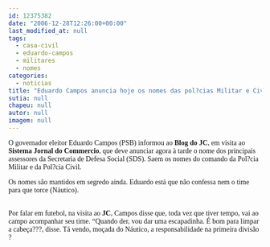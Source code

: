 ```yaml
---
id: 12375382
date: "2006-12-28T12:26:00+00:00"
last_modified_at: null
tags:
  - casa-civil
  - eduardo-campos
  - militares
  - nomes
categories:
  - noticias
title: "Eduardo Campos anuncia hoje os nomes das pol?cias Militar e Civil"
sutia: null
chapeu: null
autor: null
imagem: null
---
```

<p><P><FONT face=Verdana>O governador eleitor Eduardo Campos (PSB) informou ao <STRONG>Blog do JC</STRONG>, em visita ao <STRONG>Sistema Jornal do</STRONG> <STRONG>Commercio</STRONG>, que deve anunciar agora à tarde o nome dos principais assessores da Secretaria de Defesa Social (SDS). Saem os nomes do comando da Pol?cia Militar e da Pol?cia Civil.</FONT></P></p>
<p><P><FONT face=Verdana>Os nomes são mantidos em segredo ainda. Eduardo está que não confessa nem o time para que torce (Náutico).</FONT></P></p>
<p><P><FONT face=Verdana></FONT><FONT face=Verdana><BR>Por falar em futebol, na visita ao <STRONG>JC</STRONG>, Campos disse que, toda vez que tiver tempo, vai ao campo acompanhar seu time. “Quando der, vou dar uma escapadinha. É bom para limpar a cabeça???, disse. Tá vendo, moçada do Náutico, a responsabilidade na primeira divisão ?</FONT></P> </p>
